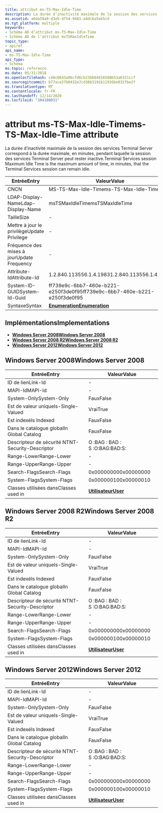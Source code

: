 ```yaml
---
title: attribut ms-TS-Max-Idle-Time
description: La durée d’inactivité maximale de la session des services Terminal Server correspond à la durée maximale, en minutes, pendant laquelle la session des services Terminal Server peut rester inactive.
ms.assetid: a6da59a9-d3e5-4f54-9481-a4dc6a5eb5cd
ms.tgt_platform: multiple
keywords:
- Schéma AD d’attribut ms-TS-Max-Idle-Time
- Schéma AD de l’attribut msTSMaxIdleTime
topic_type:
- apiref
api_name:
- ms-TS-Max-Idle-Time
api_type:
- Schema
ms.topic: reference
ms.date: 05/31/2018
ms.openlocfilehash: c48c0643a96cfd6cb23b684916580b53a6321ccf
ms.sourcegitcommit: b77ace27b0432e7cd3863191b11926be032fbe2f
ms.translationtype: MT
ms.contentlocale: fr-FR
ms.lasthandoff: 12/14/2020
ms.locfileid: "104108031"
---
```

# <a name="ms-ts-max-idle-time-attribute"></a><span data-ttu-id="7c73b-105">attribut ms-TS-Max-Idle-Time</span><span class="sxs-lookup"><span data-stu-id="7c73b-105">ms-TS-Max-Idle-Time attribute</span></span>

<span data-ttu-id="7c73b-106">La durée d’inactivité maximale de la session des services Terminal Server correspond à la durée maximale, en minutes, pendant laquelle la session des services Terminal Server peut rester inactive.</span><span class="sxs-lookup"><span data-stu-id="7c73b-106">Terminal Services session Maximum Idle Time is the maximum amount of time, in minutes, that the Terminal Services session can remain idle.</span></span>



| <span data-ttu-id="7c73b-107">Entrée</span><span class="sxs-lookup"><span data-stu-id="7c73b-107">Entry</span></span> | <span data-ttu-id="7c73b-108">Valeur</span><span class="sxs-lookup"><span data-stu-id="7c73b-108">Value</span></span> |
|-------------------|--------------------------------------|
| <span data-ttu-id="7c73b-109">CN</span><span class="sxs-lookup"><span data-stu-id="7c73b-109">CN</span></span>                | <span data-ttu-id="7c73b-110">MS-TS-Max-Idle-Time</span><span class="sxs-lookup"><span data-stu-id="7c73b-110">ms-TS-Max-Idle-Time</span></span>                  |
| <span data-ttu-id="7c73b-111">LDAP-Display-Name</span><span class="sxs-lookup"><span data-stu-id="7c73b-111">Ldap-Display-Name</span></span> | <span data-ttu-id="7c73b-112">msTSMaxIdleTime</span><span class="sxs-lookup"><span data-stu-id="7c73b-112">msTSMaxIdleTime</span></span>                      |
| <span data-ttu-id="7c73b-113">Taille</span><span class="sxs-lookup"><span data-stu-id="7c73b-113">Size</span></span>              | \-                                   |
| <span data-ttu-id="7c73b-114">Mettre à jour le privilège</span><span class="sxs-lookup"><span data-stu-id="7c73b-114">Update Privilege</span></span>  | \-                                   |
| <span data-ttu-id="7c73b-115">Fréquence des mises à jour</span><span class="sxs-lookup"><span data-stu-id="7c73b-115">Update Frequency</span></span>  | \-                                   |
| <span data-ttu-id="7c73b-116">Attribute-Id</span><span class="sxs-lookup"><span data-stu-id="7c73b-116">Attribute-Id</span></span>      | <span data-ttu-id="7c73b-117">1.2.840.113556.1.4.1983</span><span class="sxs-lookup"><span data-stu-id="7c73b-117">1.2.840.113556.1.4.1983</span></span>              |
| <span data-ttu-id="7c73b-118">System-ID-GUID</span><span class="sxs-lookup"><span data-stu-id="7c73b-118">System-Id-Guid</span></span>    | <span data-ttu-id="7c73b-119">ff739e9c-6bb7-460e-b221-e250f3de0f95</span><span class="sxs-lookup"><span data-stu-id="7c73b-119">ff739e9c-6bb7-460e-b221-e250f3de0f95</span></span> |
| <span data-ttu-id="7c73b-120">Syntaxe</span><span class="sxs-lookup"><span data-stu-id="7c73b-120">Syntax</span></span>            | [<span data-ttu-id="7c73b-121">**Enumeration**</span><span class="sxs-lookup"><span data-stu-id="7c73b-121">**Enumeration**</span></span>](s-enumeration.md) |



## <a name="implementations"></a><span data-ttu-id="7c73b-122">Implémentations</span><span class="sxs-lookup"><span data-stu-id="7c73b-122">Implementations</span></span>

-   [<span data-ttu-id="7c73b-123">**Windows Server 2008**</span><span class="sxs-lookup"><span data-stu-id="7c73b-123">**Windows Server 2008**</span></span>](#windows-server-2008)
-   [<span data-ttu-id="7c73b-124">**Windows Server 2008 R2**</span><span class="sxs-lookup"><span data-stu-id="7c73b-124">**Windows Server 2008 R2**</span></span>](#windows-server-2008-r2)
-   [<span data-ttu-id="7c73b-125">**Windows Server 2012**</span><span class="sxs-lookup"><span data-stu-id="7c73b-125">**Windows Server 2012**</span></span>](#windows-server-2012)

## <a name="windows-server-2008"></a><span data-ttu-id="7c73b-126">Windows Server 2008</span><span class="sxs-lookup"><span data-stu-id="7c73b-126">Windows Server 2008</span></span>



| <span data-ttu-id="7c73b-127">Entrée</span><span class="sxs-lookup"><span data-stu-id="7c73b-127">Entry</span></span> | <span data-ttu-id="7c73b-128">Valeur</span><span class="sxs-lookup"><span data-stu-id="7c73b-128">Value</span></span> |
|------------------------|-----------------------------------|
| <span data-ttu-id="7c73b-129">ID de lien</span><span class="sxs-lookup"><span data-stu-id="7c73b-129">Link-Id</span></span>                | \-                                |
| <span data-ttu-id="7c73b-130">MAPI-Id</span><span class="sxs-lookup"><span data-stu-id="7c73b-130">MAPI-Id</span></span>                | \-                                |
| <span data-ttu-id="7c73b-131">System-Only</span><span class="sxs-lookup"><span data-stu-id="7c73b-131">System-Only</span></span>            | <span data-ttu-id="7c73b-132">Faux</span><span class="sxs-lookup"><span data-stu-id="7c73b-132">False</span></span>                             |
| <span data-ttu-id="7c73b-133">Est de valeur unique</span><span class="sxs-lookup"><span data-stu-id="7c73b-133">Is-Single-Valued</span></span>       | <span data-ttu-id="7c73b-134">Vrai</span><span class="sxs-lookup"><span data-stu-id="7c73b-134">True</span></span>                              |
| <span data-ttu-id="7c73b-135">Est indexé</span><span class="sxs-lookup"><span data-stu-id="7c73b-135">Is Indexed</span></span>             | <span data-ttu-id="7c73b-136">Faux</span><span class="sxs-lookup"><span data-stu-id="7c73b-136">False</span></span>                             |
| <span data-ttu-id="7c73b-137">Dans le catalogue global</span><span class="sxs-lookup"><span data-stu-id="7c73b-137">In Global Catalog</span></span>      | <span data-ttu-id="7c73b-138">Faux</span><span class="sxs-lookup"><span data-stu-id="7c73b-138">False</span></span>                             |
| <span data-ttu-id="7c73b-139">Descripteur de sécurité NT</span><span class="sxs-lookup"><span data-stu-id="7c73b-139">NT-Security-Descriptor</span></span> | <span data-ttu-id="7c73b-140">O :BAG : BAD : S :</span><span class="sxs-lookup"><span data-stu-id="7c73b-140">O:BAG:BAD:S:</span></span>                      |
| <span data-ttu-id="7c73b-141">Range-Lower</span><span class="sxs-lookup"><span data-stu-id="7c73b-141">Range-Lower</span></span>            | \-                                |
| <span data-ttu-id="7c73b-142">Range-Upper</span><span class="sxs-lookup"><span data-stu-id="7c73b-142">Range-Upper</span></span>            | \-                                |
| <span data-ttu-id="7c73b-143">Search-Flags</span><span class="sxs-lookup"><span data-stu-id="7c73b-143">Search-Flags</span></span>           | <span data-ttu-id="7c73b-144">0x00000000</span><span class="sxs-lookup"><span data-stu-id="7c73b-144">0x00000000</span></span>                        |
| <span data-ttu-id="7c73b-145">System-Flags</span><span class="sxs-lookup"><span data-stu-id="7c73b-145">System-Flags</span></span>           | <span data-ttu-id="7c73b-146">0x00000010</span><span class="sxs-lookup"><span data-stu-id="7c73b-146">0x00000010</span></span>                        |
| <span data-ttu-id="7c73b-147">Classes utilisées dans</span><span class="sxs-lookup"><span data-stu-id="7c73b-147">Classes used in</span></span>        | [<span data-ttu-id="7c73b-148">**Utilisateur**</span><span class="sxs-lookup"><span data-stu-id="7c73b-148">**User**</span></span>](c-user.md)<br/> |



## <a name="windows-server-2008-r2"></a><span data-ttu-id="7c73b-149">Windows Server 2008 R2</span><span class="sxs-lookup"><span data-stu-id="7c73b-149">Windows Server 2008 R2</span></span>



| <span data-ttu-id="7c73b-150">Entrée</span><span class="sxs-lookup"><span data-stu-id="7c73b-150">Entry</span></span> | <span data-ttu-id="7c73b-151">Valeur</span><span class="sxs-lookup"><span data-stu-id="7c73b-151">Value</span></span> |
|------------------------|-----------------------------------|
| <span data-ttu-id="7c73b-152">ID de lien</span><span class="sxs-lookup"><span data-stu-id="7c73b-152">Link-Id</span></span>                | \-                                |
| <span data-ttu-id="7c73b-153">MAPI-Id</span><span class="sxs-lookup"><span data-stu-id="7c73b-153">MAPI-Id</span></span>                | \-                                |
| <span data-ttu-id="7c73b-154">System-Only</span><span class="sxs-lookup"><span data-stu-id="7c73b-154">System-Only</span></span>            | <span data-ttu-id="7c73b-155">Faux</span><span class="sxs-lookup"><span data-stu-id="7c73b-155">False</span></span>                             |
| <span data-ttu-id="7c73b-156">Est de valeur unique</span><span class="sxs-lookup"><span data-stu-id="7c73b-156">Is-Single-Valued</span></span>       | <span data-ttu-id="7c73b-157">Vrai</span><span class="sxs-lookup"><span data-stu-id="7c73b-157">True</span></span>                              |
| <span data-ttu-id="7c73b-158">Est indexé</span><span class="sxs-lookup"><span data-stu-id="7c73b-158">Is Indexed</span></span>             | <span data-ttu-id="7c73b-159">Faux</span><span class="sxs-lookup"><span data-stu-id="7c73b-159">False</span></span>                             |
| <span data-ttu-id="7c73b-160">Dans le catalogue global</span><span class="sxs-lookup"><span data-stu-id="7c73b-160">In Global Catalog</span></span>      | <span data-ttu-id="7c73b-161">Faux</span><span class="sxs-lookup"><span data-stu-id="7c73b-161">False</span></span>                             |
| <span data-ttu-id="7c73b-162">Descripteur de sécurité NT</span><span class="sxs-lookup"><span data-stu-id="7c73b-162">NT-Security-Descriptor</span></span> | <span data-ttu-id="7c73b-163">O :BAG : BAD : S :</span><span class="sxs-lookup"><span data-stu-id="7c73b-163">O:BAG:BAD:S:</span></span>                      |
| <span data-ttu-id="7c73b-164">Range-Lower</span><span class="sxs-lookup"><span data-stu-id="7c73b-164">Range-Lower</span></span>            | \-                                |
| <span data-ttu-id="7c73b-165">Range-Upper</span><span class="sxs-lookup"><span data-stu-id="7c73b-165">Range-Upper</span></span>            | \-                                |
| <span data-ttu-id="7c73b-166">Search-Flags</span><span class="sxs-lookup"><span data-stu-id="7c73b-166">Search-Flags</span></span>           | <span data-ttu-id="7c73b-167">0x00000000</span><span class="sxs-lookup"><span data-stu-id="7c73b-167">0x00000000</span></span>                        |
| <span data-ttu-id="7c73b-168">System-Flags</span><span class="sxs-lookup"><span data-stu-id="7c73b-168">System-Flags</span></span>           | <span data-ttu-id="7c73b-169">0x00000010</span><span class="sxs-lookup"><span data-stu-id="7c73b-169">0x00000010</span></span>                        |
| <span data-ttu-id="7c73b-170">Classes utilisées dans</span><span class="sxs-lookup"><span data-stu-id="7c73b-170">Classes used in</span></span>        | [<span data-ttu-id="7c73b-171">**Utilisateur**</span><span class="sxs-lookup"><span data-stu-id="7c73b-171">**User**</span></span>](c-user.md)<br/> |



## <a name="windows-server-2012"></a><span data-ttu-id="7c73b-172">Windows Server 2012</span><span class="sxs-lookup"><span data-stu-id="7c73b-172">Windows Server 2012</span></span>



| <span data-ttu-id="7c73b-173">Entrée</span><span class="sxs-lookup"><span data-stu-id="7c73b-173">Entry</span></span> | <span data-ttu-id="7c73b-174">Valeur</span><span class="sxs-lookup"><span data-stu-id="7c73b-174">Value</span></span> |
|------------------------|-----------------------------------|
| <span data-ttu-id="7c73b-175">ID de lien</span><span class="sxs-lookup"><span data-stu-id="7c73b-175">Link-Id</span></span>                | \-                                |
| <span data-ttu-id="7c73b-176">MAPI-Id</span><span class="sxs-lookup"><span data-stu-id="7c73b-176">MAPI-Id</span></span>                | \-                                |
| <span data-ttu-id="7c73b-177">System-Only</span><span class="sxs-lookup"><span data-stu-id="7c73b-177">System-Only</span></span>            | <span data-ttu-id="7c73b-178">Faux</span><span class="sxs-lookup"><span data-stu-id="7c73b-178">False</span></span>                             |
| <span data-ttu-id="7c73b-179">Est de valeur unique</span><span class="sxs-lookup"><span data-stu-id="7c73b-179">Is-Single-Valued</span></span>       | <span data-ttu-id="7c73b-180">Vrai</span><span class="sxs-lookup"><span data-stu-id="7c73b-180">True</span></span>                              |
| <span data-ttu-id="7c73b-181">Est indexé</span><span class="sxs-lookup"><span data-stu-id="7c73b-181">Is Indexed</span></span>             | <span data-ttu-id="7c73b-182">Faux</span><span class="sxs-lookup"><span data-stu-id="7c73b-182">False</span></span>                             |
| <span data-ttu-id="7c73b-183">Dans le catalogue global</span><span class="sxs-lookup"><span data-stu-id="7c73b-183">In Global Catalog</span></span>      | <span data-ttu-id="7c73b-184">Faux</span><span class="sxs-lookup"><span data-stu-id="7c73b-184">False</span></span>                             |
| <span data-ttu-id="7c73b-185">Descripteur de sécurité NT</span><span class="sxs-lookup"><span data-stu-id="7c73b-185">NT-Security-Descriptor</span></span> | <span data-ttu-id="7c73b-186">O :BAG : BAD : S :</span><span class="sxs-lookup"><span data-stu-id="7c73b-186">O:BAG:BAD:S:</span></span>                      |
| <span data-ttu-id="7c73b-187">Range-Lower</span><span class="sxs-lookup"><span data-stu-id="7c73b-187">Range-Lower</span></span>            | \-                                |
| <span data-ttu-id="7c73b-188">Range-Upper</span><span class="sxs-lookup"><span data-stu-id="7c73b-188">Range-Upper</span></span>            | \-                                |
| <span data-ttu-id="7c73b-189">Search-Flags</span><span class="sxs-lookup"><span data-stu-id="7c73b-189">Search-Flags</span></span>           | <span data-ttu-id="7c73b-190">0x00000000</span><span class="sxs-lookup"><span data-stu-id="7c73b-190">0x00000000</span></span>                        |
| <span data-ttu-id="7c73b-191">System-Flags</span><span class="sxs-lookup"><span data-stu-id="7c73b-191">System-Flags</span></span>           | <span data-ttu-id="7c73b-192">0x00000010</span><span class="sxs-lookup"><span data-stu-id="7c73b-192">0x00000010</span></span>                        |
| <span data-ttu-id="7c73b-193">Classes utilisées dans</span><span class="sxs-lookup"><span data-stu-id="7c73b-193">Classes used in</span></span>        | [<span data-ttu-id="7c73b-194">**Utilisateur**</span><span class="sxs-lookup"><span data-stu-id="7c73b-194">**User**</span></span>](c-user.md)<br/> |



 

 






